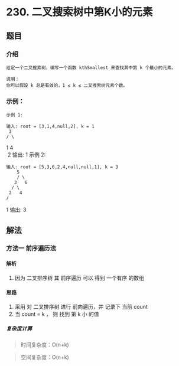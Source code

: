 # 230. 二叉搜索树中第K小的元素

## 题目
### 介绍 

    给定一个二叉搜索树，编写一个函数 kthSmallest 来查找其中第 k 个最小的元素。

    说明：
    你可以假设 k 总是有效的，1 ≤ k ≤ 二叉搜索树元素个数。

### 示例：
    示例 1:

    输入: root = [3,1,4,null,2], k = 1
     3
    / \
   1   4
    \
     2
    输出: 1
    示例 2:

    输入: root = [5,3,6,2,4,null,null,1], k = 3
        5
        / \
       3   6
      / \
     2   4
    /
   1
    输出: 3


## 解法

### 方法一 前序遍历法

#### 解析

1. 因为 二叉排序树 其 前序遍历 可以 得到 一个有序 的数组

#### 思路

1. 采用 对 二叉排序树 进行 前向遍历，并 记录下 当前 count
2. 当 count = k ， 则 找到 第 k 小 的值


##### 复杂度计算

> 时间复杂度：O(n+k)

> 空间复杂度：O(n+k)